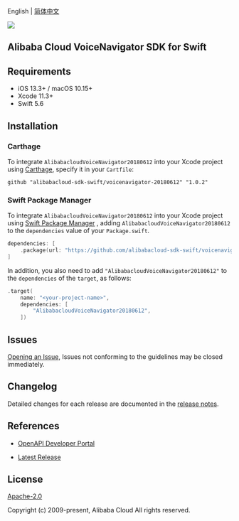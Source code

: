 English | [简体中文](README-CN.md)

![](https://aliyunsdk-pages.alicdn.com/icons/AlibabaCloud.svg)

## Alibaba Cloud VoiceNavigator SDK for Swift

## Requirements

- iOS 13.3+ / macOS 10.15+
- Xcode 11.3+
- Swift 5.6

## Installation

### Carthage

To integrate `AlibabacloudVoiceNavigator20180612` into your Xcode project using [Carthage](https://github.com/Carthage/Carthage), specify it in your `Cartfile`:

```ogdl
github "alibabacloud-sdk-swift/voicenavigator-20180612" "1.0.2"
```

### Swift Package Manager

To integrate `AlibabacloudVoiceNavigator20180612` into your Xcode project using [Swift Package Manager](https://swift.org/package-manager/) , adding `AlibabacloudVoiceNavigator20180612` to the `dependencies` value of your `Package.swift`.

```swift
dependencies: [
    .package(url: "https://github.com/alibabacloud-sdk-swift/voicenavigator-20180612.git", from: "1.0.2")
]
```

In addition, you also need to add `"AlibabacloudVoiceNavigator20180612"` to the `dependencies` of the `target`, as follows:

```swift
.target(
    name: "<your-project-name>",
    dependencies: [
        "AlibabacloudVoiceNavigator20180612",
    ])
```

## Issues

[Opening an Issue](https://github.com/alibabacloud-sdk-swift/voicenavigator-20180612/issues/new), Issues not conforming to the guidelines may be closed immediately.

## Changelog

Detailed changes for each release are documented in the [release notes](./ChangeLog.txt).

## References

* [OpenAPI Developer Portal](https://next.api.alibabacloud.com/home)
- [Latest Release](https://github.com/alibabacloud-sdk-swift/voicenavigator-20180612)

## License

[Apache-2.0](http://www.apache.org/licenses/LICENSE-2.0)

Copyright (c) 2009-present, Alibaba Cloud All rights reserved.
